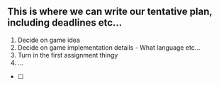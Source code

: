## This is where we can write our tentative plan, including deadlines etc...

1. Decide on game idea
2. Decide on game implementation details - What language etc...
3. Turn in the first assignment thingy
4. ...
 - [ ]
